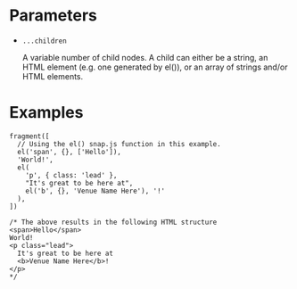 # Parameters

- `...children`

  A variable number of child nodes. A child can either be a string, an HTML element (e.g. one generated by el()), or an array of strings and/or HTML elements.

# Examples

```
fragment([
  // Using the el() snap.js function in this example.
  el('span', {}, ['Hello']),
  'World!',
  el(
    'p', { class: 'lead' },
    "It's great to be here at",
    el('b', {}, 'Venue Name Here'), '!'
  ),
])

/* The above results in the following HTML structure
<span>Hello</span>
World!
<p class="lead">
  It's great to be here at
  <b>Venue Name Here</b>!
</p>
*/
```
